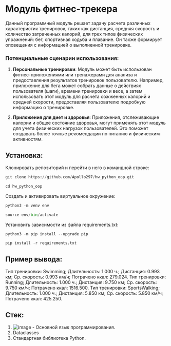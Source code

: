 # Модуль фитнес-трекера

Данный программный модуль решает задачу расчета различных характеристик тренировок, таких как дистанция, средняя скорость и количество затраченных калорий, для трех типов физических упражнений: бег, спортивная ходьба и плавание. Он также формирует оповещения с информацией о выполненной тренировке.

### Потенциальные сценарии использования:

1. **Персональные тренировки**:
   Модуль может быть использован фитнес-приложениями или тренажерами для анализа и предоставления результатов тренировок пользователю. Например, приложение для бега может собрать данные о действиях пользователя (шаги), времени тренировки и весе, а затем использовать этот модуль для расчета сожженных калорий и средней скорости, предоставляя пользователю подробную информацию о тренировке.

2. **Приложения для диет и здоровья**:
   Приложения, отслеживающие калории и общее состояние здоровья, могут применять этот модуль для учета физических нагрузок пользователей. Это поможет создавать более точные рекомендации по питанию и физическим активностям.

## Установка:
Клонировать репозиторий и перейти в него в командной строке:
```python
git clone https://github.com/Apollo297/hw_python_oop.git 
```
```python
cd hw_python_oop
```
Cоздать и активировать виртуальное окружение:
```python
python3 -m venv env
```
```python
source env/bin/activate
```
Установить зависимости из файла requirements.txt:
```python
python3 -m pip install --upgrade pip
```
```python
pip install -r requirements.txt
```

## Пример вывода:
Тип тренировки: Swimming; Длительность: 1.000 ч.; Дистанция: 0.993 км; Ср. скорость: 0.993 км/ч; Потрачено ккал: 279.024.
Тип тренировки: Running; Длительность: 1.000 ч.; Дистанция: 9.750 км; Ср. скорость: 9.750 км/ч; Потрачено ккал: 1516.500.
Тип тренировки: SportsWalking; Длительность: 1.000 ч.; Дистанция: 5.850 км; Ср. скорость: 5.850 км/ч; Потрачено ккал: 425.250.

## Стек:
1. ![image](https://img.shields.io/badge/Python-FFD43B?style=for-the-badge&logo=python&logoColor=blue) - Основной язык программирования.
2. Dataclasses
3. Стандартная библиотека Python.
